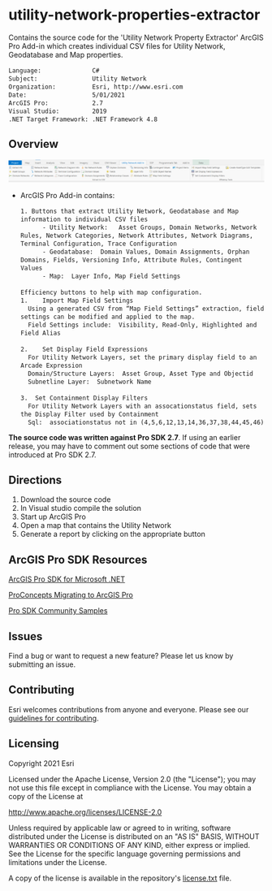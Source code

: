 # utility-network-properties-extractor
Contains the source code for the 'Utility Network Property Extractor' ArcGIS Pro Add-in which creates individual CSV files for Utility Network, Geodatabase and Map properties.

<!-- TODO: Fill this section below with metadata about this sample-->
```
Language:              C#
Subject:               Utility Network
Organization:          Esri, http://www.esri.com
Date:                  5/01/2021
ArcGIS Pro:            2.7
Visual Studio:         2019
.NET Target Framework: .NET Framework 4.8
```


## Overview
 ![Screenshot](Screenshots/Toolbar.PNG) 

- ArcGIS Pro Add-in contains:
      
      1. Buttons that extract Utility Network, Geodatabase and Map information to individual CSV files
            - Utility Network:   Asset Groups, Domain Networks, Network Rules, Network Categories, Network Attributes, Network Diagrams, Terminal Configuration, Trace Configuration
            - Geodatabase:  Domain Values, Domain Assignments, Orphan Domains, Fields, Versioning Info, Attribute Rules, Contingent Values
            - Map:  Layer Info, Map Field Settings
                        
      Efficiency buttons to help with map configuration.
      1.	Import Map Field Settings
        Using a generated CSV from “Map Field Settings” extraction, field settings can be modified and applied to the map.
        Field Settings include:  Visibility, Read-Only, Highlighted and Field Alias

      2.	Set Display Field Expressions
        For Utility Network Layers, set the primary display field to an Arcade Expression
        Domain/Structure Layers:  Asset Group, Asset Type and Objectid
        Subnetline Layer:  Subnetwork Name
        
      3.  Set Containment Display Filters
        For Utility Network Layers with an assocationstatus field, sets the Display Filter used by Containment
        Sql:  associationstatus not in (4,5,6,12,13,14,36,37,38,44,45,46)

              
**The source code was written against Pro SDK 2.7**. If using an earlier release, you may have to comment out some sections of code that were introduced at Pro SDK 2.7.

## Directions

1.  Download the source code
2.  In Visual studio compile the solution
3.  Start up ArcGIS Pro
4.  Open a map that contains the Utility Network
5.  Generate a report by clicking on the appropriate button  


## ArcGIS Pro SDK Resources

[ArcGIS Pro SDK for Microsoft .NET](https://pro.arcgis.com/en/pro-app/latest/sdk/)

[ProConcepts Migrating to ArcGIS Pro](https://github.com/esri/arcgis-pro-sdk/wiki/ProConcepts-Migrating-to-ArcGIS-Pro)

[Pro SDK Community Samples](https://github.com/esri/arcgis-pro-sdk-community-samples)


## Issues

Find a bug or want to request a new feature?  Please let us know by submitting an issue.

## Contributing

Esri welcomes contributions from anyone and everyone. Please see our [guidelines for contributing](https://github.com/esri/contributing).

## Licensing
Copyright 2021 Esri

Licensed under the Apache License, Version 2.0 (the "License");
you may not use this file except in compliance with the License.
You may obtain a copy of the License at

   http://www.apache.org/licenses/LICENSE-2.0

Unless required by applicable law or agreed to in writing, software
distributed under the License is distributed on an "AS IS" BASIS,
WITHOUT WARRANTIES OR CONDITIONS OF ANY KIND, either express or implied.
See the License for the specific language governing permissions and
limitations under the License.

A copy of the license is available in the repository's [license.txt]( https://raw.github.com/Esri/quickstart-map-js/master/license.txt) file.
